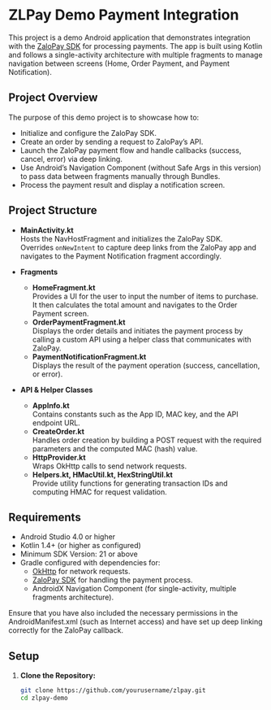 # ZLPay Demo Payment Integration

This project is a demo Android application that demonstrates integration with the [ZaloPay SDK](https://developer.zalopay.vn/) for processing payments. The app is built using Kotlin and follows a single-activity architecture with multiple fragments to manage navigation between screens (Home, Order Payment, and Payment Notification).

## Project Overview

The purpose of this demo project is to showcase how to:
- Initialize and configure the ZaloPay SDK.
- Create an order by sending a request to ZaloPay’s API.
- Launch the ZaloPay payment flow and handle callbacks (success, cancel, error) via deep linking.
- Use Android’s Navigation Component (without Safe Args in this version) to pass data between fragments manually through Bundles.
- Process the payment result and display a notification screen.

## Project Structure

- **MainActivity.kt**  
  Hosts the NavHostFragment and initializes the ZaloPay SDK.  
  Overrides `onNewIntent` to capture deep links from the ZaloPay app and navigates to the Payment Notification fragment accordingly.

- **Fragments**
  - **HomeFragment.kt**  
    Provides a UI for the user to input the number of items to purchase. It then calculates the total amount and navigates to the Order Payment screen.
  - **OrderPaymentFragment.kt**  
    Displays the order details and initiates the payment process by calling a custom API using a helper class that communicates with ZaloPay.
  - **PaymentNotificationFragment.kt**  
    Displays the result of the payment operation (success, cancellation, or error).

- **API & Helper Classes**
  - **AppInfo.kt**  
    Contains constants such as the App ID, MAC key, and the API endpoint URL.
  - **CreateOrder.kt**  
    Handles order creation by building a POST request with the required parameters and the computed MAC (hash) value.
  - **HttpProvider.kt**  
    Wraps OkHttp calls to send network requests.
  - **Helpers.kt, HMacUtil.kt, HexStringUtil.kt**  
    Provide utility functions for generating transaction IDs and computing HMAC for request validation.

## Requirements

- Android Studio 4.0 or higher
- Kotlin 1.4+ (or higher as configured)
- Minimum SDK Version: 21 or above
- Gradle configured with dependencies for:
  - [OkHttp](https://square.github.io/okhttp/) for network requests.
  - [ZaloPay SDK](https://developer.zalopay.vn/) for handling the payment process.
  - AndroidX Navigation Component (for single-activity, multiple fragments architecture).
  
Ensure that you have also included the necessary permissions in the AndroidManifest.xml (such as Internet access) and have set up deep linking correctly for the ZaloPay callback.

## Setup

1. **Clone the Repository:**
   ```bash
   git clone https://github.com/yourusername/zlpay.git
   cd zlpay-demo
